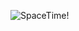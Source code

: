 ![SpaceTime!](https://media.discordapp.net/attachments/406868570333642752/876311524933783572/unknown.png?width=932&height=166)
